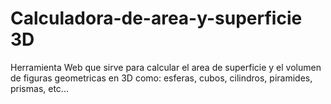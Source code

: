 # Calculadora-de-area-y-superficie 3D
Herramienta Web que sirve para calcular el area de superficie y el volumen de figuras geometricas en 3D como: esferas, cubos, cilindros, piramides, prismas, etc...
